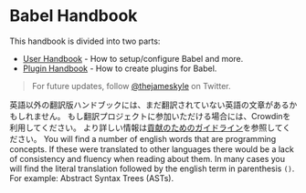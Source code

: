 # Babel Handbook

This handbook is divided into two parts:

  * [User Handbook](user-handbook.md) - How to setup/configure Babel and more.
  * [Plugin Handbook](plugin-handbook.md) - How to create plugins for Babel.

> For future updates, follow [@thejameskyle](https://twitter.com/thejameskyle) on Twitter.

英語以外の翻訳版ハンドブックには、まだ翻訳されていない英語の文章があるかもしれません。 もし翻訳プロジェクトに参加いただける場合には、Crowdinを利用してください。 より詳しい情報は[貢献のためのガイドライン](/CONTRIBUTING.md)を参照してください。 You will find a number of english words that are programming concepts. If these were translated to other languages there would be a lack of consistency and fluency when reading about them. In many cases you will find the literal translation followed by the english term in parenthesis `()`. For example: Abstract Syntax Trees (ASTs).